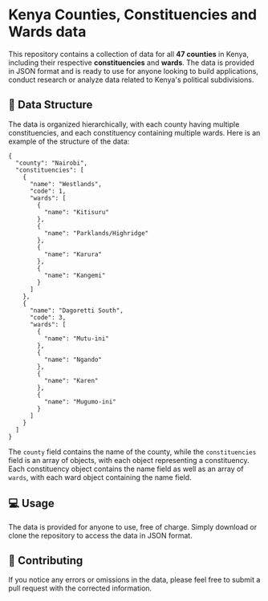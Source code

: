# Kenya Counties, Constituencies and Wards data

This repository contains a collection of data for all **47 counties** in Kenya, including their respective **constituencies** and **wards**. The data is provided in JSON format and is ready to use for anyone looking to build applications, conduct research or analyze data related to Kenya's political subdivisions.

## 📅 Data Structure

The data is organized hierarchically, with each county having multiple constituencies, and each constituency containing multiple wards. Here is an example of the structure of the data:

```
{
  "county": "Nairobi",
  "constituencies": [
    {
      "name": "Westlands",
      "code": 1,
      "wards": [
        {
          "name": "Kitisuru"
        },
        {
          "name": "Parklands/Highridge"
        },
        {
          "name": "Karura"
        },
        {
          "name": "Kangemi"
        }
      ]
    },
    {
      "name": "Dagoretti South",
      "code": 3,
      "wards": [
        {
          "name": "Mutu-ini"
        },
        {
          "name": "Ngando"
        },
        {
          "name": "Karen"
        },
        {
          "name": "Mugumo-ini"
        }
      ]
    }
  ]
}
```

The `county` field contains the name of the county, while the `constituencies` field is an array of objects, with each object representing a constituency. Each constituency object contains the name field as well as an array of `wards`, with each ward object containing the name field.

## 💻 Usage

The data is provided for anyone to use, free of charge. Simply download or clone the repository to access the data in JSON format.

## 🤝 Contributing

If you notice any errors or omissions in the data, please feel free to submit a pull request with the corrected information.
